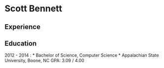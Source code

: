 ﻿Scott Bennett
=========

Experience
-------------

Education
-----------

2012 - 2014
: * Bachelor of Science, Computer Science *
  Appalachian State University, Boone, NC GPA: 3.09 / 4.00
